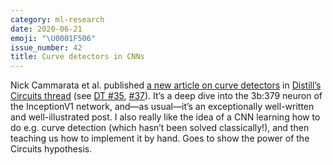 ```yaml
---
category: ml-research
date: 2020-06-21
emoji: "\U0001F506"
issue_number: 42
title: Curve detectors in CNNs
---
```


Nick Cammarata et al.
published [a new article on curve detectors](https://distill.pub/2020/circuits/curve-detectors/?utm_campaign=Dynamically%20Typed&utm_medium=email&utm_source=Revue%20newsletter) in [Distill’s Circuits thread](https://distill.pub/2020/circuits/?utm_campaign=Dynamically%20Typed&utm_medium=email&utm_source=Revue%20newsletter) (see [DT #35](https://dynamicallytyped.com/issues/35-completely-automatic-video-background-removal-with-unscreen-and-circuits-for-understanding-neural-networks-230458?utm_campaign=Dynamically%20Typed&utm_medium=email&utm_source=Revue%20newsletter), [#37](https://dynamicallytyped.com/issues/37-openai-s-neural-network-taxonomy-decoding-text-from-brain-implants-and-models-that-don-t-exist-236677?utm_campaign=Dynamically%20Typed&utm_medium=email&utm_source=Revue%20newsletter)).
It’s a deep dive into the 3b:379 neuron of the InceptionV1 network, and—as usual—it’s an exceptionally well-written and well-illustrated post.
I also really like the idea of a CNN learning how to do e.g.
curve detection (which hasn’t been solved classically!), and then teaching us how to implement it by hand.
Goes to show the power of the Circuits hypothesis.